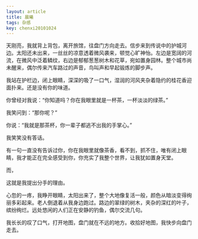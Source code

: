 ```yaml
---
layout: article
title: 晨曦
tags: 杂感
key: chenxi20101024
---
```


天刚亮，我就背上背包，离开旅馆，往盘门方向走去。信步来到传说中的护城河边。太阳还未出来，一丝丝的凉意透着微风袭来，顿觉心旷神怡。左边是宽阔的河流，在微风中泛着鳞纹，右边是郁郁葱葱树木和花草，宛如置身园林。整个城市尚未醒来，偶尔传来汽车路过的声音，鸟叫声和早起锻炼的脚步声。

<!--more-->

我站在护栏边，闭上眼睛，深深的吸了一口气，湿润的河风夹杂着隐约的桂花香迎面扑来。还是没有你的味道。

你曾经对我说：“你知道吗？你在我眼里就是一杯茶，一杯淡淡的绿茶。”

我笑问到：“那你呢？”

你说：“我就是那茶杯，你一辈子都逃不出我的手掌心。”

我笑笑没有答话。

有一句一直没有告诉过你，你在我眼里就像茶香，看不到，抓不住，唯有闭上眼睛，我才能正在完全感受到你，你充实了我整个世界，让我犹如置身天堂。

而，

这就是我提出分手的理由。

心忽的一疼，我睁开眼睛，太阳出来了，整个大地像复活一般，颜色从暗淡变得绚丽多彩起来。老人倒退着从我身边跑过。路边的翠绿的树木，夹杂的深红的叶子，缤纷绚烂。远处悠闲的人们正在安静的钓鱼，偶尔交流几句。

我长长的叹了口气，打开地图，盘门就在不远的地方。收拾好地图，我快步向盘门走去。